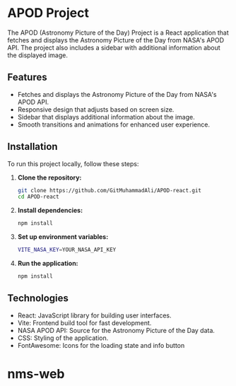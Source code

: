 # APOD Project

The APOD (Astronomy Picture of the Day) Project is a React application that fetches and displays the Astronomy Picture of the Day from NASA's APOD API. The project also includes a sidebar with additional information about the displayed image.


## Features

- Fetches and displays the Astronomy Picture of the Day from NASA's APOD API.
- Responsive design that adjusts based on screen size.
- Sidebar that displays additional information about the image.
- Smooth transitions and animations for enhanced user experience.



## Installation

To run this project locally, follow these steps:

1. **Clone the repository:**
   ```sh
   git clone https://github.com/GitMuhammadAli/APOD-react.git
   cd APOD-react
2. **Install dependencies:**
   ```sh
   npm install
3. **Set up environment variables:**
   ```sh
   VITE_NASA_KEY=YOUR_NASA_API_KEY
4. **Run the application:**
   ```sh
   npm install
## Technologies

- React: JavaScript library for building user interfaces.
- Vite: Frontend build tool for fast development.
- NASA APOD API: Source for the Astronomy Picture of the Day data.
- CSS: Styling of the application.
- FontAwesome: Icons for the loading state and info button


# nms-web
